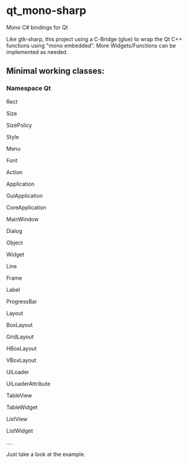 # qt_mono-sharp
Mono C# bindings for Qt

Like gtk-sharp, this project using a C-Bridge (glue) to wrap the Qt C++ functions using "mono embedded".
More Widgets/Functions can be implemented as needed.

## Minimal working classes:

### Namespace Qt

  Rect
  
  Size
  
  SizePolicy
  
  Style
  
  Menu
  
  Font
  
  Action
  
  Application
  
  GuiApplication
  
  CoreApplication
  
  MainWindow
  
  Dialog
  
  Object
  
  Widget
  
  Line
  
  Frame
  
  Label
  
  ProgressBar
  
  Layout
  
  BoxLayout
  
  GridLayout
  
  HBoxLayout
  
  VBoxLayout
  
  UiLoader
  
  UiLoaderAttribute
  
  TableView
  
  TableWidget
  
  ListView
  
  ListWidget
  
  ....
  
  
  Just take a look at the example.
